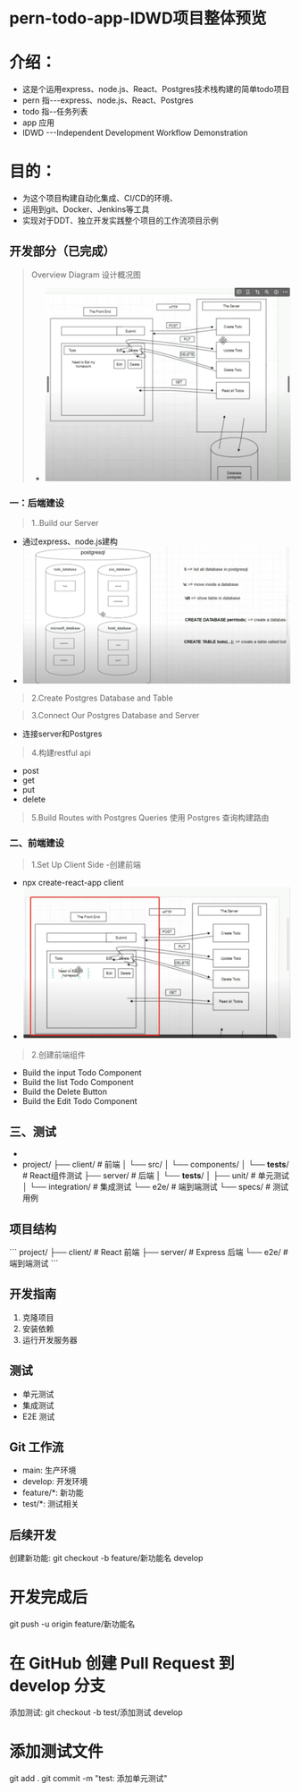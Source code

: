 # pern-todo-app-IDWD项目整体预览

# 介绍：

- 这是个运用express、node.js、React、Postgres技术栈构建的简单todo项目
- pern 指---express、node.js、React、Postgres
- todo 指--任务列表
- app  应用
- IDWD ---Independent Development Workflow Demonstration

# 目的：

- 为这个项目构建自动化集成、CI/CD的环境、
- 运用到git、Docker、Jenkins等工具
- 实现对于DDT、独立开发实践整个项目的工作流项目示例    

## 开发部分（已完成）

> Overview Diagram   设计概况图
>
> - ![image-20241112194243183](README.assets/image-20241112194243183.png)

### 一：后端建设

> 1..Build our Server

- 通过express、node.js建构
- ![image-20241112194413151](README.assets/image-20241112194413151.png)

> 2.Create Postgres Database and Table

> 3.Connect Our Postgres Database and Server

- 连接server和Postgres

> 4.构建restful api

- post
- get
- put
- delete

> 5.Build Routes with Postgres Queries  使用 Postgres 查询构建路由

### 二、前端建设

> 1.Set Up Client Side  -创建前端

- npx create-react-app client
- ![image-20241112194439413](README.assets/image-20241112194439413.png)

> 2.创建前端组件

- Build the input Todo Component
- Build the list Todo Component
- Build the Delete Button
- Build the Edit Todo Component

## 三、测试
- 
- project/
├── client/                     # 前端
│   └── src/
│       └── components/
│           └── __tests__/     # React组件测试
├── server/                     # 后端
│   └── __tests__/
│       ├── unit/              # 单元测试
│       └── integration/       # 集成测试
└── e2e/                       # 端到端测试
    └── specs/                 # 测试用例  

## 项目结构
\`\`\`
project/
├── client/          # React 前端
├── server/          # Express 后端
└── e2e/             # 端到端测试
\`\`\`

## 开发指南
1. 克隆项目
2. 安装依赖
3. 运行开发服务器

## 测试
- 单元测试
- 集成测试
- E2E 测试

## Git 工作流
- main: 生产环境
- develop: 开发环境
- feature/*: 新功能
- test/*: 测试相关

## 后续开发
创建新功能:
git checkout -b feature/新功能名 develop
# 开发完成后
git push -u origin feature/新功能名
# 在 GitHub 创建 Pull Request 到 develop 分支
添加测试:
git checkout -b test/添加测试 develop
# 添加测试文件
git add .
git commit -m "test: 添加单元测试"
